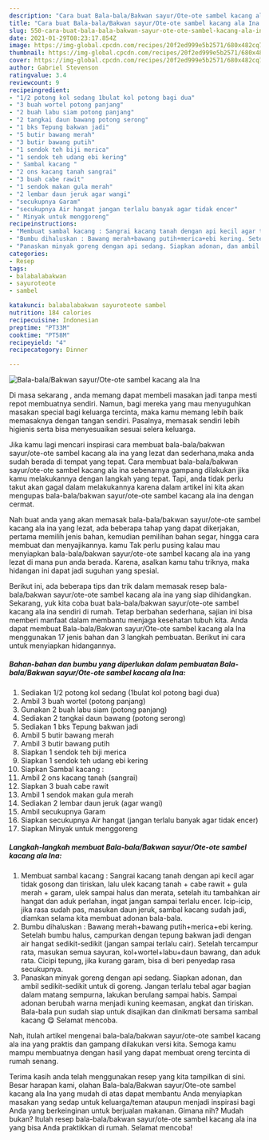 ```yaml
---
description: "Cara buat Bala-bala/Bakwan sayur/Ote-ote sambel kacang ala Ina yang enak Untuk Jualan"
title: "Cara buat Bala-bala/Bakwan sayur/Ote-ote sambel kacang ala Ina yang enak Untuk Jualan"
slug: 550-cara-buat-bala-bala-bakwan-sayur-ote-ote-sambel-kacang-ala-ina-yang-enak-untuk-jualan
date: 2021-01-29T08:23:17.854Z
image: https://img-global.cpcdn.com/recipes/20f2ed999e5b2571/680x482cq70/bala-balabakwan-sayurote-ote-sambel-kacang-ala-ina-foto-resep-utama.jpg
thumbnail: https://img-global.cpcdn.com/recipes/20f2ed999e5b2571/680x482cq70/bala-balabakwan-sayurote-ote-sambel-kacang-ala-ina-foto-resep-utama.jpg
cover: https://img-global.cpcdn.com/recipes/20f2ed999e5b2571/680x482cq70/bala-balabakwan-sayurote-ote-sambel-kacang-ala-ina-foto-resep-utama.jpg
author: Gabriel Stevenson
ratingvalue: 3.4
reviewcount: 9
recipeingredient:
- "1/2 potong kol sedang 1bulat kol potong bagi dua"
- "3 buah wortel potong panjang"
- "2 buah labu siam potong panjang"
- "2 tangkai daun bawang potong serong"
- "1 bks Tepung bakwan jadi"
- "5 butir bawang merah"
- "3 butir bawang putih"
- "1 sendok teh biji merica"
- "1 sendok teh udang ebi kering"
- " Sambal kacang "
- "2 ons kacang tanah sangrai"
- "3 buah cabe rawit"
- "1 sendok makan gula merah"
- "2 lembar daun jeruk agar wangi"
- "secukupnya Garam"
- "secukupnya Air hangat jangan terlalu banyak agar tidak encer"
- " Minyak untuk menggoreng"
recipeinstructions:
- "Membuat sambal kacang : Sangrai kacang tanah dengan api kecil agar tidak gosong dan tiriskan, lalu ulek kacang tanah + cabe rawit + gula merah + garam, ulek sampai halus dan merata, setelah itu tambahkan air hangat dan aduk perlahan, ingat jangan sampai terlalu encer. Icip-icip, jika rasa sudah pas, masukan daun jeruk, sambal kacang sudah jadi, diamkan selama kita membuat adonan bala-bala."
- "Bumbu dihaluskan : Bawang merah+bawang putih+merica+ebi kering. Setelah bumbu halus, campurkan dengan tepung bakwan jadi dengan air hangat sedikit-sedikit (jangan sampai terlalu cair). Setelah tercampur rata, masukan semua sayuran, kol+wortel+labu+daun bawang, dan aduk rata. Cicipi tepung, jika kurang garam, bisa di beri penyedap rasa secukupnya."
- "Panaskan minyak goreng dengan api sedang. Siapkan adonan, dan ambil sedikit-sedikit untuk di goreng. Jangan terlalu tebal agar bagian dalam matang sempurna, lakukan berulang sampai habis. Sampai adonan berubah warna menjadi kuning keemasan, angkat dan tiriskan. Bala-bala pun sudah siap untuk disajikan dan dinikmati bersama sambal kacang 😋 Selamat mencoba."
categories:
- Resep
tags:
- balabalabakwan
- sayuroteote
- sambel

katakunci: balabalabakwan sayuroteote sambel 
nutrition: 184 calories
recipecuisine: Indonesian
preptime: "PT33M"
cooktime: "PT58M"
recipeyield: "4"
recipecategory: Dinner

---
```



![Bala-bala/Bakwan sayur/Ote-ote sambel kacang ala Ina](https://img-global.cpcdn.com/recipes/20f2ed999e5b2571/680x482cq70/bala-balabakwan-sayurote-ote-sambel-kacang-ala-ina-foto-resep-utama.jpg)

Di masa  sekarang , anda memang dapat membeli masakan jadi tanpa mesti repot membuatnya sendiri. Namun, bagi mereka yang mau menyuguhkan masakan special bagi keluarga tercinta, maka kamu memang lebih baik memasaknya dengan tangan sendiri. Pasalnya, memasak sendiri lebih higienis serta bisa menyesuaikan sesuai selera keluarga.

Jika kamu lagi mencari inspirasi cara membuat bala-bala/bakwan sayur/ote-ote sambel kacang ala ina yang lezat dan sederhana,maka anda sudah berada di tempat yang tepat. Cara membuat bala-bala/bakwan sayur/ote-ote sambel kacang ala ina  sebenarnya gampang dilakukan jika kamu melakukannya dengan langkah yang tepat. Tapi, anda tidak perlu takut akan gagal dalam melakukannya 
karena dalam artikel ini kita akan mengupas bala-bala/bakwan sayur/ote-ote sambel kacang ala ina dengan cermat.  



Nah buat anda yang akan memasak bala-bala/bakwan sayur/ote-ote sambel kacang ala ina yang lezat, ada beberapa tahap yang dapat dikerjakan, pertama memilih jenis bahan, kemudian pemilihan bahan segar, hingga cara membuat dan menyajikannya. kamu Tak perlu pusing kalau mau menyiapkan bala-bala/bakwan sayur/ote-ote sambel kacang ala ina yang lezat di mana pun anda berada. Karena, asalkan kamu  tahu triknya, maka hidangan ini dapat jadi suguhan yang spesial.

Berikut ini, ada beberapa tips dan trik dalam memasak resep bala-bala/bakwan sayur/ote-ote sambel kacang ala ina yang siap dihidangkan. Sekarang, yuk kita coba buat bala-bala/bakwan sayur/ote-ote sambel kacang ala ina sendiri di rumah. Tetap berbahan sederhana, sajian ini bisa memberi manfaat dalam membantu menjaga kesehatan tubuh kita. Anda dapat membuat Bala-bala/Bakwan sayur/Ote-ote sambel kacang ala Ina menggunakan 17 jenis bahan dan 3 langkah pembuatan. Berikut ini cara untuk menyiapkan hidangannya.

<!--inarticleads1-->

##### Bahan-bahan dan bumbu yang diperlukan dalam pembuatan Bala-bala/Bakwan sayur/Ote-ote sambel kacang ala Ina:

1. Sediakan 1/2 potong kol sedang (1bulat kol potong bagi dua)
1. Ambil 3 buah wortel (potong panjang)
1. Gunakan 2 buah labu siam (potong panjang)
1. Sediakan 2 tangkai daun bawang (potong serong)
1. Sediakan 1 bks Tepung bakwan jadi
1. Ambil 5 butir bawang merah
1. Ambil 3 butir bawang putih
1. Siapkan 1 sendok teh biji merica
1. Siapkan 1 sendok teh udang ebi kering
1. Siapkan  Sambal kacang :
1. Ambil 2 ons kacang tanah (sangrai)
1. Siapkan 3 buah cabe rawit
1. Ambil 1 sendok makan gula merah
1. Sediakan 2 lembar daun jeruk (agar wangi)
1. Ambil secukupnya Garam
1. Siapkan secukupnya Air hangat (jangan terlalu banyak agar tidak encer)
1. Siapkan  Minyak untuk menggoreng




<!--inarticleads2-->

##### Langkah-langkah membuat Bala-bala/Bakwan sayur/Ote-ote sambel kacang ala Ina:

1. Membuat sambal kacang : Sangrai kacang tanah dengan api kecil agar tidak gosong dan tiriskan, lalu ulek kacang tanah + cabe rawit + gula merah + garam, ulek sampai halus dan merata, setelah itu tambahkan air hangat dan aduk perlahan, ingat jangan sampai terlalu encer. Icip-icip, jika rasa sudah pas, masukan daun jeruk, sambal kacang sudah jadi, diamkan selama kita membuat adonan bala-bala.
1. Bumbu dihaluskan : Bawang merah+bawang putih+merica+ebi kering. Setelah bumbu halus, campurkan dengan tepung bakwan jadi dengan air hangat sedikit-sedikit (jangan sampai terlalu cair). Setelah tercampur rata, masukan semua sayuran, kol+wortel+labu+daun bawang, dan aduk rata. Cicipi tepung, jika kurang garam, bisa di beri penyedap rasa secukupnya.
1. Panaskan minyak goreng dengan api sedang. Siapkan adonan, dan ambil sedikit-sedikit untuk di goreng. Jangan terlalu tebal agar bagian dalam matang sempurna, lakukan berulang sampai habis. Sampai adonan berubah warna menjadi kuning keemasan, angkat dan tiriskan. Bala-bala pun sudah siap untuk disajikan dan dinikmati bersama sambal kacang 😋 Selamat mencoba.




Nah, itulah artikel mengenai  bala-bala/bakwan sayur/ote-ote sambel kacang ala ina  yang praktis dan gampang dilakukan versi kita. Semoga kamu mampu membuatnya dengan hasil yang dapat membuat oreng tercinta di rumah senang. 

Terima kasih anda telah menggunakan resep yang kita tampilkan di sini. Besar harapan kami, olahan  Bala-bala/Bakwan sayur/Ote-ote sambel kacang ala Ina yang mudah di atas dapat membantu Anda menyiapkan masakan yang sedap untuk keluarga/teman ataupun menjadi inspirasi bagi Anda yang berkeinginan untuk berjualan makanan. Gimana nih? Mudah bukan? Itulah resep bala-bala/bakwan sayur/ote-ote sambel kacang ala ina yang bisa Anda praktikkan di rumah. Selamat mencoba!

